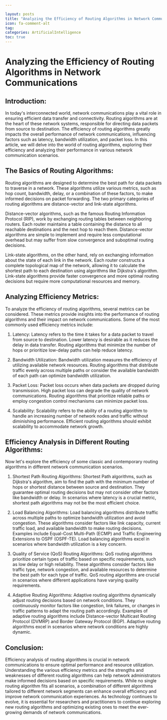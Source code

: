 ```yaml
---

layout: posts
title: "Analyzing the Efficiency of Routing Algorithms in Network Communications"
icon: fa-comment-alt
tag:      
categories: ArtificialIntelligence
toc: true
---
```




# Analyzing the Efficiency of Routing Algorithms in Network Communications

## Introduction:
In today's interconnected world, network communications play a vital role in ensuring efficient data transfer and connectivity. Routing algorithms are at the heart of these network systems, responsible for directing data packets from source to destination. The efficiency of routing algorithms greatly impacts the overall performance of network communications, influencing factors such as latency, bandwidth utilization, and packet loss. In this article, we will delve into the world of routing algorithms, exploring their efficiency and analyzing their performance in various network communication scenarios.

## The Basics of Routing Algorithms:
Routing algorithms are designed to determine the best path for data packets to traverse in a network. These algorithms utilize various metrics, such as hop count, bandwidth, delay, or a combination of these factors, to make informed decisions on packet forwarding. The two primary categories of routing algorithms are distance-vector and link-state algorithms.

Distance-vector algorithms, such as the famous Routing Information Protocol (RIP), work by exchanging routing tables between neighboring routers. Each router maintains a table containing the distance to all reachable destinations and the next hop to reach them. Distance-vector algorithms are simple to implement and require less computational overhead but may suffer from slow convergence and suboptimal routing decisions.

Link-state algorithms, on the other hand, rely on exchanging information about the state of each link in the network. Each router constructs a complete topological map of the network, allowing it to calculate the shortest path to each destination using algorithms like Dijkstra's algorithm. Link-state algorithms provide faster convergence and more optimal routing decisions but require more computational resources and memory.

## Analyzing Efficiency Metrics:
To analyze the efficiency of routing algorithms, several metrics can be considered. These metrics provide insights into the performance of routing algorithms and their impact on network communications. Some of the most commonly used efficiency metrics include:

1. Latency: Latency refers to the time it takes for a data packet to travel from source to destination. Lower latency is desirable as it reduces the delay in data transfer. Routing algorithms that minimize the number of hops or prioritize low-delay paths can help reduce latency.

2. Bandwidth Utilization: Bandwidth utilization measures the efficiency of utilizing available network resources. Routing algorithms that distribute traffic evenly across multiple paths or consider the available bandwidth of each path can optimize bandwidth utilization.

3. Packet Loss: Packet loss occurs when data packets are dropped during transmission. High packet loss can degrade the quality of network communications. Routing algorithms that prioritize reliable paths or employ congestion control mechanisms can minimize packet loss.

4. Scalability: Scalability refers to the ability of a routing algorithm to handle an increasing number of network nodes and traffic without diminishing performance. Efficient routing algorithms should exhibit scalability to accommodate network growth.

## Efficiency Analysis in Different Routing Algorithms:
Now let's explore the efficiency of some classic and contemporary routing algorithms in different network communication scenarios.

1. Shortest Path Routing Algorithms: Shortest Path algorithms, such as Dijkstra's algorithm, aim to find the path with the minimum number of hops or shortest distance between source and destination. They guarantee optimal routing decisions but may not consider other factors like bandwidth or delay. In scenarios where latency is a crucial metric, shortest path algorithms may not be the most efficient choice.

2. Load Balancing Algorithms: Load balancing algorithms distribute traffic across multiple paths to optimize bandwidth utilization and avoid congestion. These algorithms consider factors like link capacity, current traffic load, and available bandwidth to make routing decisions. Examples include Equal-Cost Multi-Path (ECMP) and Traffic Engineering Extensions to OSPF (OSPF-TE). Load balancing algorithms excel in scenarios where bandwidth utilization is a key concern.

3. Quality of Service (QoS) Routing Algorithms: QoS routing algorithms prioritize certain types of traffic based on specific requirements, such as low delay or high reliability. These algorithms consider factors like traffic type, network congestion, and available resources to determine the best path for each type of traffic. QoS routing algorithms are crucial in scenarios where different applications have varying quality requirements.

4. Adaptive Routing Algorithms: Adaptive routing algorithms dynamically adjust routing decisions based on network conditions. They continuously monitor factors like congestion, link failures, or changes in traffic patterns to adapt the routing path accordingly. Examples of adaptive routing algorithms include Distance-vector Multicast Routing Protocol (DVMRP) and Border Gateway Protocol (BGP). Adaptive routing algorithms excel in scenarios where network conditions are highly dynamic.

## Conclusion:
Efficiency analysis of routing algorithms is crucial in network communications to ensure optimal performance and resource utilization. Understanding the various efficiency metrics and the strengths and weaknesses of different routing algorithms can help network administrators make informed decisions based on specific requirements. While no single routing algorithm fits all scenarios, a combination of different algorithms tailored to different network segments can enhance overall efficiency and improve network communication experiences. As technology continues to evolve, it is essential for researchers and practitioners to continue exploring new routing algorithms and optimizing existing ones to meet the ever-growing demands of network communications.